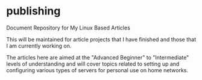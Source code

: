 # publishing
Document Repository for My Linux Based Articles

This will be maintained for article projects that I have finished and those that I am currently working on.

The articles here are aimed at the "Advanced Beginner" to "Intermediate" levels of understanding and will cover topics related to setting up and configuring various types of servers for personal use on home networks.

